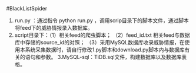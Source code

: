 #BlackListSpider

1. run.py ：通过指令 python run.py  ，调用scrip目录下的脚本文件，通过脚本将feed下的威胁情报录入数据库。
2. script目录下：（1）相关feed的爬虫脚本；
		（2）feed_id.txt 相关feed与数据库中存储的source_id的对照；
		（3）采用MySQL数据库收录威胁情报，在使用本系统采集数据时，请自行修改1.py脚本和download.py脚本内与数据库有关的语句和参数。
3.MySQL-sql：TiDB.sql文件，构建数据库以及数据库表格。
